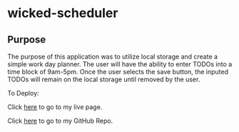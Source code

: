 # wicked-scheduler

## Purpose

The purpose of this application was to utilize local storage and create a simple work day planner. The user will have the ability to enter TODOs into a time block of 9am-5pm. Once the user selects the save button, the inputed TODOs will remain on the local storage until removed by the user. 

To Deploy:


Click [here](https://ktd10.github.io/Super-fun-quiz/) to go to my live page.


Click [here](https://github.com/KTD10/Super-fun-quiz) to go to my GitHub Repo. 
